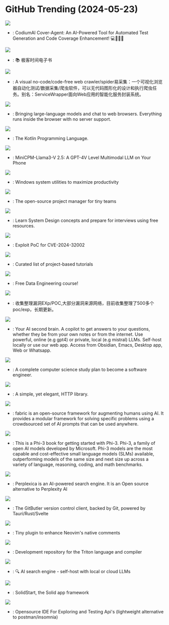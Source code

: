 # GitHub Trending (2024-05-23)

![](https://img.shields.io/badge/Python-New%20715-green?style=flat-square&logo=appveyor)
- [](https://github.comundefined): CodiumAI Cover-Agent: An AI-Powered Tool for Automated Test Generation and Code Coverage Enhancement! 💻🤖🧪🐞

![](https://img.shields.io/badge/none-New%202-green?style=flat-square&logo=appveyor)
- [](https://github.comundefined): 📚 极客时间电子书

![](https://img.shields.io/badge/JavaScript-New%20214-green?style=flat-square&logo=appveyor)
- [](https://github.comundefined): A visual no-code/code-free web crawler/spider易采集：一个可视化浏览器自动化测试/数据采集/爬虫软件，可以无代码图形化的设计和执行爬虫任务。别名：ServiceWrapper面向Web应用的智能化服务封装系统。

![](https://img.shields.io/badge/TypeScript-New%20203-green?style=flat-square&logo=appveyor)
- [](https://github.comundefined): Bringing large-language models and chat to web browsers. Everything runs inside the browser with no server support.

![](https://img.shields.io/badge/Kotlin-New%2051-green?style=flat-square&logo=appveyor)
- [](https://github.comundefined): The Kotlin Programming Language.

![](https://img.shields.io/badge/Python-New%20919-green?style=flat-square&logo=appveyor)
- [](https://github.comundefined): MiniCPM-Llama3-V 2.5: A GPT-4V Level Multimodal LLM on Your Phone

![](https://img.shields.io/badge/C%23-New%20152-green?style=flat-square&logo=appveyor)
- [](https://github.comundefined): Windows system utilities to maximize productivity

![](https://img.shields.io/badge/TypeScript-New%20253-green?style=flat-square&logo=appveyor)
- [](https://github.comundefined): The open-source project manager for tiny teams

![](https://img.shields.io/badge/none-New%2094-green?style=flat-square&logo=appveyor)
- [](https://github.comundefined): Learn System Design concepts and prepare for interviews using free resources.

![](https://img.shields.io/badge/Shell-New%2081-green?style=flat-square&logo=appveyor)
- [](https://github.comundefined): Exploit PoC for CVE-2024-32002

![](https://img.shields.io/badge/none-New%20324-green?style=flat-square&logo=appveyor)
- [](https://github.comundefined): Curated list of project-based tutorials

![](https://img.shields.io/badge/Jupyter%20Notebook-New%2083-green?style=flat-square&logo=appveyor)
- [](https://github.comundefined): Free Data Engineering course!

![](https://img.shields.io/badge/none-New%2039-green?style=flat-square&logo=appveyor)
- [](https://github.comundefined): 收集整理漏洞EXp/POC,大部分漏洞来源网络，目前收集整理了500多个poc/exp，长期更新。

![](https://img.shields.io/badge/Python-New%20557-green?style=flat-square&logo=appveyor)
- [](https://github.comundefined): Your AI second brain. A copilot to get answers to your questions, whether they be from your own notes or from the internet. Use powerful, online (e.g gpt4) or private, local (e.g mistral) LLMs. Self-host locally or use our web app. Access from Obsidian, Emacs, Desktop app, Web or Whatsapp.

![](https://img.shields.io/badge/none-New%20365-green?style=flat-square&logo=appveyor)
- [](https://github.comundefined): A complete computer science study plan to become a software engineer.

![](https://img.shields.io/badge/Python-New%209-green?style=flat-square&logo=appveyor)
- [](https://github.comundefined): A simple, yet elegant, HTTP library.

![](https://img.shields.io/badge/Python-New%20187-green?style=flat-square&logo=appveyor)
- [](https://github.comundefined): fabric is an open-source framework for augmenting humans using AI. It provides a modular framework for solving specific problems using a crowdsourced set of AI prompts that can be used anywhere.

![](https://img.shields.io/badge/Jupyter%20Notebook-New%20110-green?style=flat-square&logo=appveyor)
- [](https://github.comundefined): This is a Phi-3 book for getting started with Phi-3. Phi-3, a family of open AI models developed by Microsoft. Phi-3 models are the most capable and cost-effective small language models (SLMs) available, outperforming models of the same size and next size up across a variety of language, reasoning, coding, and math benchmarks.

![](https://img.shields.io/badge/TypeScript-New%2081-green?style=flat-square&logo=appveyor)
- [](https://github.comundefined): Perplexica is an AI-powered search engine. It is an Open source alternative to Perplexity AI

![](https://img.shields.io/badge/TypeScript-New%2017-green?style=flat-square&logo=appveyor)
- [](https://github.comundefined): The GitButler version control client, backed by Git, powered by Tauri/Rust/Svelte

![](https://img.shields.io/badge/Lua-New%2020-green?style=flat-square&logo=appveyor)
- [](https://github.comundefined): Tiny plugin to enhance Neovim's native comments

![](https://img.shields.io/badge/C%2B%2B-New%2043-green?style=flat-square&logo=appveyor)
- [](https://github.comundefined): Development repository for the Triton language and compiler

![](https://img.shields.io/badge/TypeScript-New%2084-green?style=flat-square&logo=appveyor)
- [](https://github.comundefined): 🔍 AI search engine - self-host with local or cloud LLMs

![](https://img.shields.io/badge/TypeScript-New%2051-green?style=flat-square&logo=appveyor)
- [](https://github.comundefined): SolidStart, the Solid app framework

![](https://img.shields.io/badge/JavaScript-New%2050-green?style=flat-square&logo=appveyor)
- [](https://github.comundefined): Opensource IDE For Exploring and Testing Api's (lightweight alternative to postman/insomnia)

